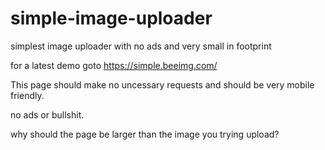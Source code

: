 # simple-image-uploader
simplest image uploader with no ads and very small in footprint

for a latest demo goto https://simple.beeimg.com/

This page should make no uncessary requests and should be very mobile friendly.

no ads or bullshit.

why should the page be larger than the image you trying upload?
